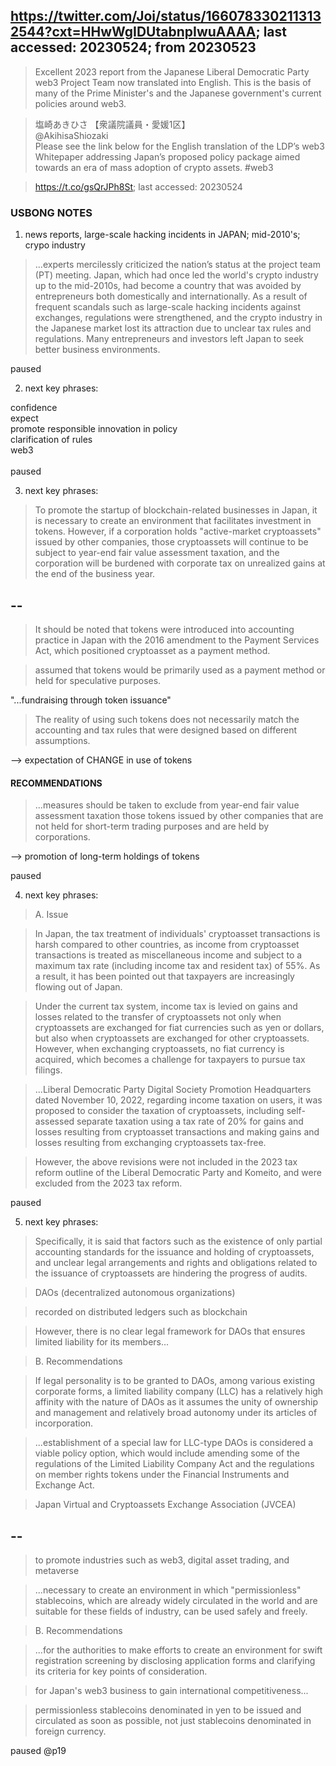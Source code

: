 ## https://twitter.com/Joi/status/1660783302113132544?cxt=HHwWgIDUtabnpIwuAAAA; last accessed: 20230524; from 20230523

> Excellent 2023 report from the Japanese Liberal Democratic Party web3 Project Team now translated into English. This is the basis of many of the Prime Minister's and the Japanese government's current policies around web3.

> 塩崎あきひさ 【衆議院議員・愛媛1区】<br/>
> @AkihisaShiozaki<br/>
> Please see the link below for the English translation of the LDP’s web3 Whitepaper addressing Japan’s proposed policy package aimed towards an era of mass adoption of crypto assets. #web3 

> https://t.co/gsQrJPh8St; last accessed: 20230524

### USBONG NOTES

1) news reports, large-scale hacking incidents in JAPAN; mid-2010's; crypo industry

> ...experts mercilessly criticized the nation’s status at the project team (PT) meeting. Japan, which had once led the world's crypto industry up to the mid-2010s, had become a country that was avoided by entrepreneurs both domestically and internationally. As a result of frequent scandals such as large-scale hacking incidents against exchanges, regulations were strengthened, and the crypto industry in the Japanese market lost its attraction due to unclear tax rules and regulations. Many entrepreneurs and investors left Japan to seek better business environments.

paused

2) next key phrases:

confidence<br/>
expect<br/>
promote responsible innovation in policy<br/>
clarification of rules<br/>
web3<br/>
<br/>
paused

3) next key phrases:

> To promote the startup of blockchain-related businesses in Japan, it is necessary to create an environment that facilitates investment in tokens. However, if a corporation holds "active-market cryptoassets" issued by other companies, those cryptoassets will continue to be subject to year-end fair value assessment taxation, and the corporation will be burdened with corporate tax on unrealized gains at the end of the business year.

## --

> It should be noted that tokens were introduced into accounting practice in Japan with the 2016 amendment to the Payment Services Act, which positioned cryptoasset as a payment method.

> assumed that tokens would be primarily used as a payment method or held for speculative purposes.

"...fundraising through token issuance"

> The reality of using such tokens does not necessarily match the accounting and tax rules that were designed based on different assumptions.

--> expectation of CHANGE in use of tokens

#### RECOMMENDATIONS

> ...measures should be taken to exclude from year-end fair value assessment taxation those tokens issued by other companies that are not held for short-term trading purposes and are held by corporations.

--> promotion of long-term holdings of tokens

paused

4) next key phrases:

> A. Issue

> In Japan, the tax treatment of individuals' cryptoasset transactions is harsh compared to other countries, as income from cryptoasset transactions is treated as miscellaneous income and subject to a maximum tax rate (including income tax and resident tax) of 55%. As a result, it has been pointed out that taxpayers are increasingly flowing out of Japan.

> Under the current tax system, income tax is levied on gains and losses related to the transfer of cryptoassets not only when cryptoassets are exchanged for fiat currencies such as yen or dollars, but also when cryptoassets are exchanged for other cryptoassets. However, when exchanging cryptoassets, no fiat currency is acquired, which becomes a challenge for taxpayers to pursue tax filings.

> ...Liberal Democratic Party Digital Society Promotion Headquarters dated November 10, 2022, regarding income taxation on users, it was proposed to consider the taxation of cryptoassets, including self-assessed separate taxation using a tax rate of 20% for gains and losses resulting from cryptoasset transactions and making gains and losses resulting from exchanging cryptoassets tax-free.

> However, the above revisions were not included in the 2023 tax reform outline of the Liberal Democratic Party and Komeito, and were excluded from the 2023 tax reform.

paused

5) next key phrases:

> Specifically, it is said that factors such as the existence of only partial accounting standards for the issuance and holding of cryptoassets, and unclear legal arrangements and rights and obligations related to the issuance of cryptoassets are hindering the progress of audits.


> DAOs (decentralized autonomous organizations)

> recorded on distributed ledgers such as blockchain

> However, there is no clear legal framework for DAOs that ensures limited liability for its members...

> B. Recommendations

> If legal personality is to be granted to DAOs, among various existing corporate forms, a limited liability company (LLC) has a relatively high affinity with the nature of DAOs as it assumes the unity of ownership and management and relatively broad autonomy under its articles of incorporation.

> ...establishment of a special law for LLC-type DAOs is considered a viable policy option, which would include amending some of the regulations of the Limited Liability Company Act and the regulations on member rights tokens under the Financial Instruments and Exchange Act.

> Japan Virtual and Cryptoassets Exchange Association (JVCEA)

## --

> to promote industries such as web3, digital asset trading, and metaverse

> ...necessary to create an environment in which "permissionless" stablecoins, which are already widely circulated in the world and are suitable for these fields of industry, can be used safely and freely.

> B. Recommendations

> ...for the authorities to make efforts to create an environment for swift registration screening by disclosing application forms and clarifying its criteria for key points of consideration.

> for Japan's web3 business to gain international competitiveness...

> permissionless stablecoins denominated in yen to be issued and circulated as soon as possible, not just stablecoins denominated in foreign currency.

paused @p19
